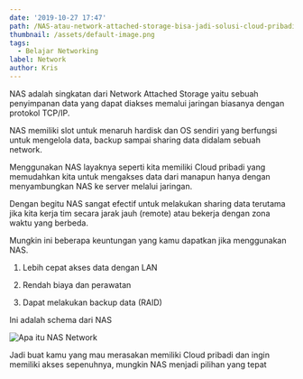 ```yaml
---
date: '2019-10-27 17:47'
path: /NAS-atau-network-attached-storage-bisa-jadi-solusi-cloud-pribadi
thumbnail: /assets/default-image.png
tags:
  - Belajar Networking
label: Network
author: Kris
---
```

NAS adalah singkatan dari Network Attached Storage yaitu sebuah penyimpanan data yang dapat diakses memalui jaringan biasanya dengan protokol TCP/IP.

NAS memiliki slot untuk menaruh hardisk dan OS sendiri yang berfungsi untuk mengelola data, backup sampai sharing data didalam sebuah network.

Menggunakan NAS layaknya seperti kita memiliki Cloud pribadi yang memudahkan kita untuk mengakses data dari manapun hanya dengan menyambungkan NAS ke server melalui jaringan.

Dengan begitu NAS sangat efectif untuk melakukan sharing data terutama jika kita kerja tim secara jarak jauh (remote) atau bekerja dengan zona waktu yang berbeda.

Mungkin ini beberapa keuntungan yang kamu dapatkan jika menggunakan NAS.

1. Lebih cepat akses data dengan LAN

2. Rendah biaya dan perawatan

3. Dapat melakukan backup data (RAID)



Ini adalah schema dari NAS

![Apa itu NAS Network](/assets/network_attached_storage_desktop.jpg "Apa itu NAS Network Atteched Storage")

Jadi buat kamu yang mau merasakan memiliki Cloud pribadi dan ingin memiliki akses sepenuhnya, mungkin NAS menjadi pilihan yang tepat
